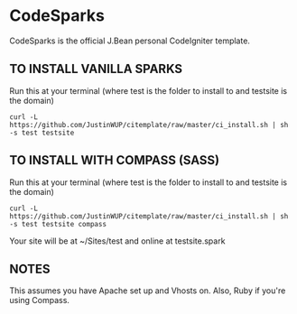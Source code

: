CodeSparks
==========

CodeSparks is the official J.Bean personal CodeIgniter template.

## TO INSTALL VANILLA SPARKS
Run this at your terminal (where test is the folder to install to and testsite is the domain)

    curl -L  https://github.com/JustinWUP/citemplate/raw/master/ci_install.sh | sh -s test testsite

## TO INSTALL WITH COMPASS (SASS)
Run this at your terminal (where test is the folder to install to and testsite is the domain)

    curl -L  https://github.com/JustinWUP/citemplate/raw/master/ci_install.sh | sh -s test testsite compass

Your site will be at ~/Sites/test and online at testsite.spark

## NOTES
This assumes you have Apache set up and Vhosts on. 
Also, Ruby if you're using Compass.
